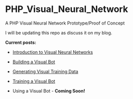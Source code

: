 # PHP_Visual_Neural_Network
A PHP Visual Neural Network Prototype/Proof of Concept

I will be updating this repo as discuss it on my blog.

**Current posts:**
* [Introduction to Visual Neural Networks](https://geekgirljoy.wordpress.com/2019/07/24/introduction-to-creating-visual-neural-networks/)

* [Building a Visual Bot](https://geekgirljoy.wordpress.com/2019/07/31/building-a-visual-bot/)

* [Generating Visual Training Data](https://geekgirljoy.wordpress.com/2019/08/08/generating-visual-training-data/)

* [Training a Visual Bot](https://geekgirljoy.wordpress.com/2019/08/15/training-a-visual-bot/)

* Using a Visual Bot - **Coming Soon!**
